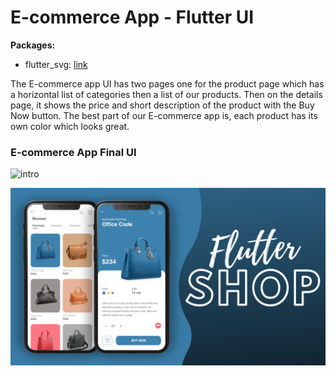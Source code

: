 # E-commerce App - Flutter UI

**Packages:**

- flutter_svg: [link](https://pub.dev/packages/flutter_svg)


The E-commerce app UI has two pages one for the product page which has a horizontal list of categories then a list of our products. Then on the details page, it shows the price and short description of the product with the Buy Now button. The best part of our E-commerce app is, each product has its own color which looks great.

### E-commerce App Final UI

![intro](https://github.com/[DavidLivingstoneHini]/[E-commerce-App-UI-Flutter]/blob/[master]/intro.gif?raw=true)

![App UI](ui.png)
